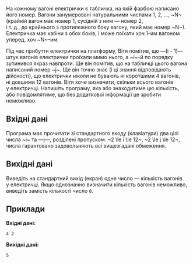 На&nbsp;кожному вагоні електрички є&nbsp;табличка, на&nbsp;якій фарбою написано його номер. Вагони занумеровані натуральними числами 1,&nbsp;2,&nbsp;...,&nbsp;~N~ (крайній вагон має номер&nbsp;1, сусідній з&nbsp;ним&nbsp;— номер&nbsp;2, і&nbsp;т.&nbsp;д.,&nbsp;до&nbsp;крайнього з&nbsp;протилежного боку вагону, який має номер&nbsp;~N~). Електричка має кабіни з&nbsp;обох боків, і&nbsp;може поїхати хоч 1-им вагоном уперед, хоч ~N~-им.

Під час прибуття електрички на&nbsp;платформу, Вітя помітив, що&nbsp;—(i - 1)— штук вагонів електрички проїхали мимо нього, а&nbsp;~i~-й по&nbsp;порядку зупинився якраз навпроти. Ще&nbsp;він помітив, що&nbsp;на&nbsp;табличці цього вагона написаний номер&nbsp;~j~. Ще&nbsp;він точно знає (і&nbsp;ці знання відповідають дійсності), що&nbsp;електрички ніколи не&nbsp;бувають ні&nbsp;коротшими 4&nbsp;вагонів, ні&nbsp;довшими 12&nbsp;вагонів. Вітя хоче визначити, скільки всього вагонів у&nbsp;електричці. Напишіть програму, яка або&nbsp;знаходитиме цю кількість, або&nbsp;повідомлятиме, що&nbsp;без&nbsp;додаткової інформації це&nbsp;зробити неможливо.

## Вхідні дані
Програма має прочитати зі&nbsp;стандартного входу (клавіатури) два цілі числа ~i~&nbsp;та&nbsp;—j—, розділені пропуском. ~2 \le i \le 12~, ~2 \le j \le 12~, числа гарантовано задовольняють всі вищезгадані обмеження.

## Вихідні дані
Виведіть&nbsp;на&nbsp;стандартний вихід (екран) одне число&nbsp;— кількість вагонів у&nbsp;електричці. Якщо однозначно визначити кількість вагонів неможливо, виведіть&nbsp;замість кількості число `0`.

## Приклади
**Вхідні дані:**
```
4 2
```

**Вихідні дані:**
```
5
```